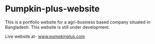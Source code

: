 # Pumpkin-plus-website

This is a portfolio website for a agri-business based company situated in Bangladesh. This website is still under development.

Live website at- www.pumpkinplus.com
